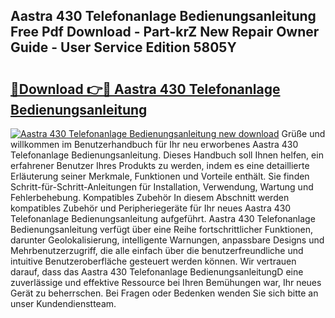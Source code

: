 ## Aastra 430 Telefonanlage Bedienungsanleitung Free Pdf Download - Part-krZ New Repair Owner Guide - User Service Edition 5805Y

# <h2><a href="http://df3hm4k.blite.top/?on=Aastra+430+Telefonanlage+Bedienungsanleitung">🔗Download 👉🔴 Aastra 430 Telefonanlage Bedienungsanleitung</a></h2>

[![Aastra 430 Telefonanlage Bedienungsanleitung new download](https://i.imgur.com/lujVjoI.png)](http://df3hm4k.blite.top/?on=Aastra+430+Telefonanlage+Bedienungsanleitung)
Grüße und willkommen im Benutzerhandbuch für Ihr neu erworbenes Aastra 430 Telefonanlage Bedienungsanleitung. Dieses Handbuch soll Ihnen helfen, ein erfahrener Benutzer Ihres Produkts zu werden, indem es eine detaillierte Erläuterung seiner Merkmale, Funktionen und Vorteile enthält. Sie finden Schritt-für-Schritt-Anleitungen für Installation, Verwendung, Wartung und Fehlerbehebung. Kompatibles Zubehör In diesem Abschnitt werden kompatibles Zubehör und Peripheriegeräte für Ihr neues Aastra 430 Telefonanlage Bedienungsanleitung aufgeführt. Aastra 430 Telefonanlage Bedienungsanleitung verfügt über eine Reihe fortschrittlicher Funktionen, darunter Geolokalisierung, intelligente Warnungen, anpassbare Designs und Mehrbenutzerzugriff, die alle einfach über die benutzerfreundliche und intuitive Benutzeroberfläche gesteuert werden können. Wir vertrauen darauf, dass das Aastra 430 Telefonanlage BedienungsanleitungD eine zuverlässige und effektive Ressource bei Ihren Bemühungen war, Ihr neues Gerät zu beherrschen. Bei Fragen oder Bedenken wenden Sie sich bitte an unser Kundendienstteam.

